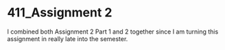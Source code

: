# 411_Assignment 2
I combined both Assignment 2 Part 1 and 2 together since I am turning this assignment in really late into the semester.
